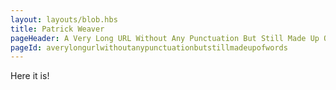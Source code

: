 ```yaml
---
layout: layouts/blob.hbs
title: Patrick Weaver
pageHeader: A Very Long URL Without Any Punctuation But Still Made Up Of Words
pageId: averylongurlwithoutanypunctuationbutstillmadeupofwords
---
```


<p>Here it is!</p>
